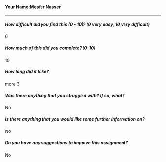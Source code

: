 #### Your Name:Mesfer Nasser

---

##### How difficult did you find this (0 - 10)? (0 very easy, 10 very difficult)
6
##### How much of this did you complete? (0-10)
10
##### How long did it take?
more 3
##### Was there anything that you struggled with?  If so, what?
No
##### Is there anything that you would like some further information on?
No
##### Do you have any suggestions to improve this assignment?
No